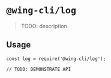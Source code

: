 # `@wing-cli/log`

> TODO: description

## Usage

```
const log = require('@wing-cli/log');

// TODO: DEMONSTRATE API
```
